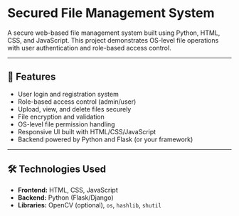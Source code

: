 # Secured File Management System

A secure web-based file management system built using Python, HTML, CSS, and JavaScript. This project demonstrates OS-level file operations with user authentication and role-based access control.

---

## 🔐 Features

- User login and registration system
- Role-based access control (admin/user)
- Upload, view, and delete files securely
- File encryption and validation
- OS-level file permission handling
- Responsive UI built with HTML/CSS/JavaScript
- Backend powered by Python and Flask (or your framework)

---

## 🛠️ Technologies Used

- **Frontend:** HTML, CSS, JavaScript
- **Backend:** Python (Flask/Django)
- **Libraries:** OpenCV (optional), `os`, `hashlib`, `shutil`



